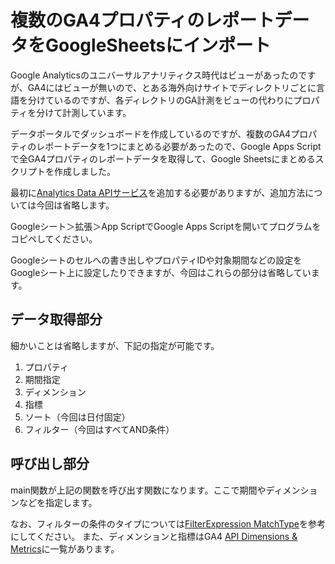 # 複数のGA4プロパティのレポートデータをGoogleSheetsにインポート

Google Analyticsのユニバーサルアナリティクス時代はビューがあったのですが、GA4にはビューが無いので、とある海外向けサイトでディレクトリごとに言語を分けているのですが、各ディレクトリのGA計測をビューの代わりにプロパティを分けて計測しています。

データポータルでダッシュボードを作成しているのですが、複数のGA4プロパティのレポートデータを1つにまとめる必要があったので、Google Apps Scriptで全GA4プロパティのレポートデータを取得して、Google Sheetsにまとめるスクリプトを作成しました。

最初に[Analytics Data APIサービス](https://developers.google.com/apps-script/advanced/analyticsdata)を追加する必要がありますが、追加方法については今回は省略します。

Googleシート＞拡張＞App ScriptでGoogle Apps Scriptを開いてプログラムをコピペしてください。

Googleシートのセルへの書き出しやプロパティIDや対象期間などの設定をGoogleシート上に設定したりできますが、今回はこれらの部分は省略しています。

## データ取得部分

細かいことは省略しますが、下記の指定が可能です。

1. プロパティ
2. 期間指定
3. ディメンション
4. 指標
5. ソート（今回は日付固定）
6. フィルター（今回はすべてAND条件）

## 呼び出し部分

main関数が上記の関数を呼び出す関数になります。ここで期間やディメンションなどを指定します。

なお、フィルターの条件のタイプについては[FilterExpression MatchType](https://developers.google.com/analytics/devguides/reporting/data/v1/rest/v1beta/FilterExpression#MatchType)を参考にしてください。
また、ディメンションと指標はGA4 [API Dimensions & Metrics](https://developers.google.com/analytics/devguides/reporting/data/v1/api-schema)に一覧があります。
